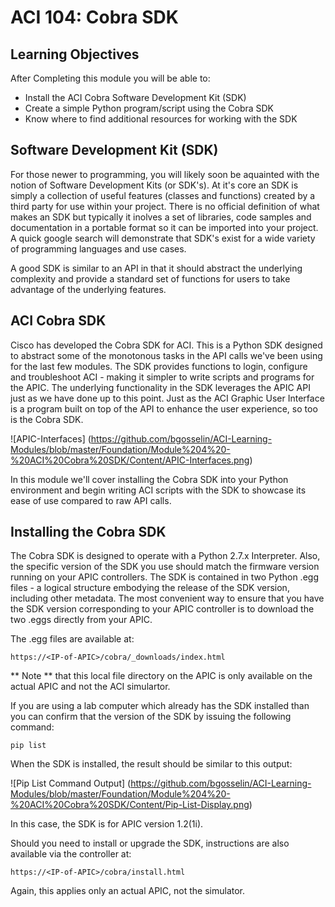 # ACI 104: Cobra SDK 


## Learning Objectives

After Completing this module you will be able to:
- Install the ACI Cobra Software Development Kit (SDK)
- Create a simple Python program/script using the Cobra SDK
- Know where to find additional resources for working with the SDK

## Software Development Kit (SDK)
For those newer to programming, you will likely soon be aquainted with the notion of Software Development Kits (or SDK's).  At it's core an SDK is simply a collection of useful features (classes and functions) created by a third party for use within your project. There is no official definition of what makes an SDK but typically it inolves a set of libraries, code samples and documentation in a portable format so it can be imported into your project. A quick google search will demonstrate that SDK's exist for a wide variety of programming languages and use cases.

A good SDK is similar to an API in that it should abstract the underlying complexity and provide a standard set of functions for users to take advantage of the underlying features.


## ACI Cobra SDK
Cisco has developed the Cobra SDK for ACI.  This is a Python SDK designed to abstract some of the monotonous tasks in the API calls we've been using for the last few modules.  The SDK provides functions to login, configure and troubleshoot ACI - making it simpler to write scripts and programs for the APIC.  The underlying functionality in the SDK leverages the APIC API just as we have done up to this point. Just as the ACI Graphic User Interface is a program built on top of the API to enhance the user experience, so too is the Cobra SDK.

![APIC-Interfaces] (https://github.com/bgosselin/ACI-Learning-Modules/blob/master/Foundation/Module%204%20-%20ACI%20Cobra%20SDK/Content/APIC-Interfaces.png) 

In this module we'll cover installing the Cobra SDK into your Python environment and begin writing ACI scripts with the SDK to showcase its ease of use compared to raw API calls. 

## Installing the Cobra SDK

The Cobra SDK is designed to operate with a Python 2.7.x Interpreter. Also, the specific version of the SDK you use should match the firmware version running on your APIC controllers.  The SDK is contained in two Python .egg files -  a logical structure embodying the release of the SDK version, including other metadata.  The most convenient way to ensure that you have the SDK version corresponding to your APIC controller is to download the two .eggs directly from your APIC.

The .egg files are available at:
```
https://<IP-of-APIC>/cobra/_downloads/index.html
```  

** Note ** that this local file directory on the APIC is only available on the actual APIC and not the ACI simulartor.

If you are using a lab computer which already has the SDK installed than you can confirm that the version of the SDK by issuing the following command:
```
pip list
```

When the SDK is installed, the result should be similar to this output:

![Pip List Command Output] (https://github.com/bgosselin/ACI-Learning-Modules/blob/master/Foundation/Module%204%20-%20ACI%20Cobra%20SDK/Content/Pip-List-Display.png) 

In this case, the SDK is for APIC version 1.2(1i).

Should you need to install or upgrade the SDK, instructions are also available via the controller at:

```
https://<IP-of-APIC>/cobra/install.html
``` 
Again, this applies only an actual APIC, not the simulator.

